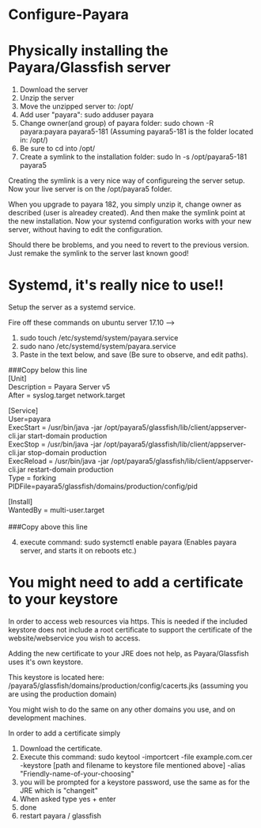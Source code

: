 # Configure-Payara

# Physically installing the Payara/Glassfish server

1. Download the server
2. Unzip the server
3. Move the unzipped server to: /opt/
4. Add user "payara": sudo adduser payara
5. Change owner(and group) of payara folder: sudo chown -R payara:payara payara5-181 (Assuming payara5-181 is the folder located in: /opt/)
7. Be sure to cd into /opt/
6. Create a symlink to the installation folder: sudo ln -s /opt/payara5-181 payara5

Creating the symlink is a very nice way of configureing the server setup. Now your live server is on the /opt/payara5 folder.

When you upgrade to payara 182, you simply unzip it, change owner as described (user is alreadey created). And then make the symlink point at the new installation. Now your systemd configuration works with your new server, without having to edit the configuration.

Should there be broblems, and you need to revert to the previous version. Just remake the symlink to the server last known good!


# Systemd, it's really nice to use!!
Setup the server as a systemd service.

Fire off these commands on ubuntu server 17.10 -->
1. sudo touch /etc/systemd/system/payara.service
2. sudo nano /etc/systemd/system/payara.service
3. Paste in the text below, and save (Be sure to observe, and edit paths).

###Copy below this line<br/>
[Unit]<br/>
Description = Payara Server v5<br/>
After = syslog.target network.target

[Service]<br/>
User=payara<br/>
ExecStart = /usr/bin/java -jar /opt/payara5/glassfish/lib/client/appserver-cli.jar start-domain production<br/>
ExecStop = /usr/bin/java -jar /opt/payara5/glassfish/lib/client/appserver-cli.jar stop-domain production<br/>
ExecReload = /usr/bin/java -jar /opt/payara5/glassfish/lib/client/appserver-cli.jar restart-domain production<br/>
Type = forking<br/>
PIDFile=payara5/glassfish/domains/production/config/pid<br/>

[Install]<br/>
WantedBy = multi-user.target<br/>
<br/>###Copy above this line<br/>

4. execute command: sudo systemctl enable payara (Enables payara server, and starts it on reboots etc.)


# You might need to add a certificate to your keystore
In order to access web resources via https. This is needed if the included keystore does not include a root certificate to support the certificate of the website/webservice you wish to access.

Adding the new certificate to your JRE does not help, as Payara/Glassfish uses it's own keystore.

This keystore is located here: /payara5/glassfish/domains/production/config/cacerts.jks (assuming you are using the production domain)

You might wish to do the same on any other domains you use, and on development machines.

In order to add a certificate simply
1. Download the certificate.
2. Execute this command: sudo keytool -importcert -file example.com.cer -keystore [path and filename to keystore file mentioned above] -alias "Friendly-name-of-your-choosing"
3. you will be prompted for a keystore password, use the same as for the JRE which is "changeit"
4. When asked type yes + enter
5. done
6. restart payara / glassfish
